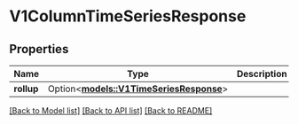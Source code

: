 # V1ColumnTimeSeriesResponse

## Properties

Name | Type | Description | Notes
------------ | ------------- | ------------- | -------------
**rollup** | Option<[**models::V1TimeSeriesResponse**](v1TimeSeriesResponse.md)> |  | [optional]

[[Back to Model list]](../README.md#documentation-for-models) [[Back to API list]](../README.md#documentation-for-api-endpoints) [[Back to README]](../README.md)


